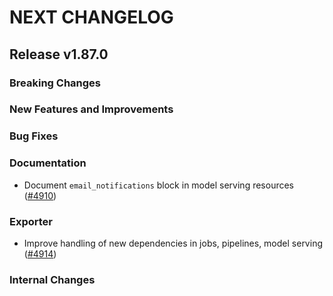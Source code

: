 # NEXT CHANGELOG

## Release v1.87.0

### Breaking Changes

### New Features and Improvements

### Bug Fixes

### Documentation

* Document `email_notifications` block in model serving resources ([#4910](https://github.com/databricks/terraform-provider-databricks/pull/4910))

### Exporter

* Improve handling of new dependencies in jobs, pipelines, model serving ([#4914](https://github.com/databricks/terraform-provider-databricks/pull/4914))

### Internal Changes
